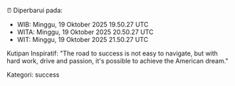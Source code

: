 ⏰ Diperbarui pada:
- WIB: Minggu, 19 Oktober 2025 19.50.27 UTC
- WITA: Minggu, 19 Oktober 2025 20.50.27 UTC
- WIT: Minggu, 19 Oktober 2025 21.50.27 UTC

Kutipan Inspiratif:
"The road to success is not easy to navigate, but with hard work, drive and passion, it's possible to achieve the American dream."


Kategori: success

